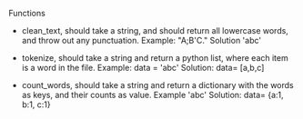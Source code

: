 Functions
- clean_text, should take a string, and should return all lowercase words, and throw out any punctuation. Example: "A;B'C." Solution 'abc'
  
- tokenize, should take a string and return a python list, where each item is a word in the file. Example: data = 'abc' Solution: data= [a,b,c]

- count_words, should take a string and return a dictionary with the words as keys, and their counts as value. Example 'abc' Solution: data= {a:1, b:1, c:1}
